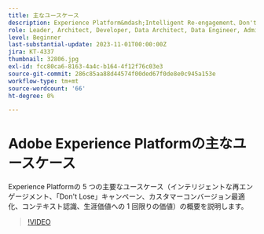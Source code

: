 ```yaml
---
title: 主なユースケース
description: Experience Platform&mdash;Intelligent Re-engagement、Don't Lose Campaigns、Customer Conversion Optimization、Context Recognition、One-Time Value to Lifetime Value の 5 つの主要なユースケースの概要を説明します。
role: Leader, Architect, Developer, Data Architect, Data Engineer, Admin, User
level: Beginner
last-substantial-update: 2023-11-01T00:00:00Z
jira: KT-4337
thumbnail: 32806.jpg
exl-id: fcc80ca6-8163-4a4c-b164-4f12f76c03e3
source-git-commit: 286c85aa88d44574f00ded67f0de8e0c945a153e
workflow-type: tm+mt
source-wordcount: '66'
ht-degree: 0%

---
```


# Adobe Experience Platformの主なユースケース

Experience Platformの 5 つの主要なユースケース（インテリジェントな再エンゲージメント、「Don&#39;t Lose」キャンペーン、カスタマーコンバージョン最適化、コンテキスト認識、生涯価値への 1 回限りの価値）の概要を説明します。

>[!VIDEO](https://video.tv.adobe.com/v/3430459?learn=on&enablevpops&captions=jpn)

